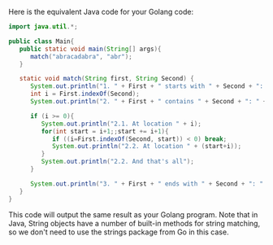 Here is the equivalent Java code for your Golang code:
```java
import java.util.*;

public class Main{
   public static void main(String[] args){
      match("abracadabra", "abr");
   }

   static void match(String first, String Second) {
      System.out.println("1. " + First + " starts with " + Second + ": " + First.startsWith(Second));
      int i = First.indexOf(Second);
      System.out.println("2. " + First + " contains " + Second + ": " + (i >= 0) + ", ");

      if (i >= 0){
         System.out.println("2.1. At location " + i);
         for(int start = i+1;;start += i+1){
            if ((i=First.indexOf(Second, start)) < 0) break;
            System.out.println("2.2. At location " + (start+i));
         }
         System.out.println("2.2. And that's all");
      }

      System.out.println("3. " + First + " ends with " + Second + ": " + First.endsWith(Second));
   }
}
```
This code will output the same result as your Golang program. Note that in Java, String objects have a number of built-in methods for string matching, so we don't need to use the strings package from Go in this case.
